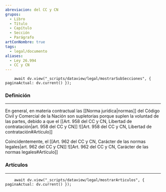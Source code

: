 ```yaml
---
abreviacion: del CC y CN
grupos:
  - Libro
  - Título
  - Capítulo
  - Sección
  - Parágrafo
artConNombre: true
tags:
  - legal/documento
aliases:
  - Ley 26.994
  - CC y CN
---
```

```dataviewjs
	await dv.view("_scripts/dataview/legal/mostrarSubSecciones", { paginaActual: dv.current() });
```
### Definición
---
En general, en materia contractual las [[Norma jurídica|normas]] del Código Civil y Comercial de la Nación son supletorias porque suplen la voluntad de las partes, debido a que el [[Art. 958 del CC y CN, Libertad de contratación|art. 958 del CC y CN]]
![[Art. 958 del CC y CN, Libertad de contratación#Artículo]]

Coincidentemente, el [[Art. 962 del CC y CN, Carácter de las normas legales|art. 962 del CC y CN]]
![[Art. 962 del CC y CN, Carácter de las normas legales#Artículo]]

### Artículos
---
```dataviewjs
	await dv.view("_scripts/dataview/legal/mostrarArticulos", { paginaActual: dv.current() });
```

